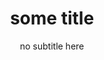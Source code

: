 ---
layout: home
title: some title
subtitle: no subtitle here
twitter: lowcraft.org
permalink: index
---